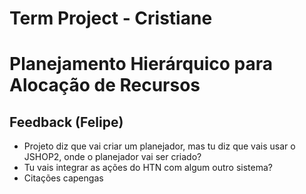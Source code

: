 # Term Project - Cristiane
# Planejamento Hierárquico para Alocação de Recursos

## Feedback (Felipe)
- Projeto diz que vai criar um planejador, mas tu diz que vais usar o JSHOP2, onde o planejador vai ser criado?
- Tu vais integrar as ações do HTN com algum outro sistema? 
- Citações capengas
